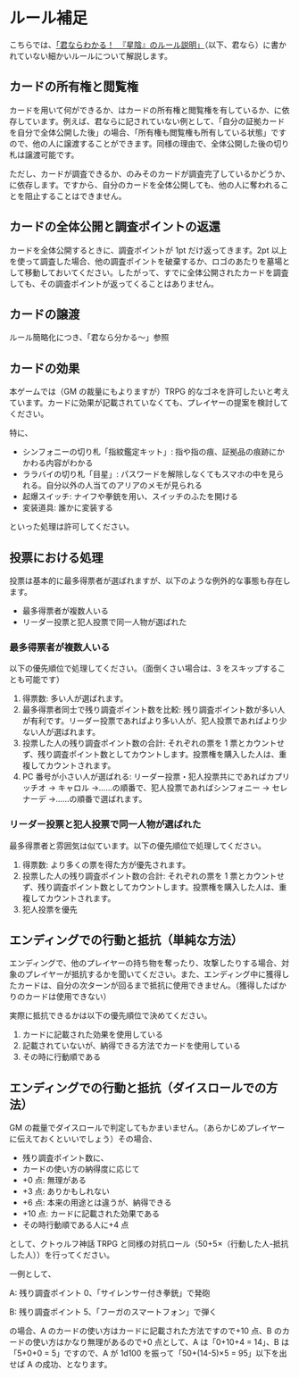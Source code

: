 # ルール補足

こちらでは、[「君ならわかる！　『星陰』のルール説明」](RulesBasic.md)（以下、君なら）に書かれていない細かいルールについて解説します。

## カードの所有権と閲覧権

カードを用いて何ができるか、はカードの所有権と閲覧権を有しているか、に依存しています。例えば、君ならに記されていない例として、「自分の証拠カードを自分で全体公開した後」の場合、「所有権も閲覧権も所有している状態」ですので、他の人に譲渡することができます。同様の理由で、全体公開した後の切り札は譲渡可能です。

ただし、カードが調査できるか、のみそのカードが調査完了しているかどうか、に依存します。ですから、自分のカードを全体公開しても、他の人に奪われることを阻止することはできません。

## カードの全体公開と調査ポイントの返還

カードを全体公開するときに、調査ポイントが 1pt だけ返ってきます。2pt 以上を使って調査した場合、他の調査ポイントを破棄するか、ロゴのあたりを墓場として移動しておいてください。したがって、すでに全体公開されたカードを調査しても、その調査ポイントが返ってくることはありません。

## カードの譲渡

ルール簡略化につき、「君なら分かる～」参照

## カードの効果

本ゲームでは（GM の裁量にもよりますが）TRPG 的なゴネを許可したいと考えています。カードに効果が記載されていなくても、プレイヤーの提案を検討してください。

特に、

- シンフォニーの切り札「指紋鑑定キット」: 指や指の痕、証拠品の痕跡にかかわる内容がわかる
- ララバイの切り札「目星」: パスワードを解除しなくてもスマホの中を見られる。自分以外の人当てのアリアのメモが見られる
- 起爆スイッチ: ナイフや拳銃を用い、スイッチのふたを開ける
- 変装道具: 誰かに変装する

といった処理は許可してください。

## 投票における処理

投票は基本的に最多得票者が選ばれますが、以下のような例外的な事態も存在します。

- 最多得票者が複数人いる
- リーダー投票と犯人投票で同一人物が選ばれた

### 最多得票者が複数人いる

以下の優先順位で処理してください。（面倒くさい場合は、3 をスキップすることも可能です）

1. 得票数: 多い人が選ばれます。
2. 最多得票者同士で残り調査ポイント数を比較: 残り調査ポイント数が多い人が有利です。リーダー投票であればより多い人が、犯人投票であればより少ない人が選ばれます。
3. 投票した人の残り調査ポイント数の合計: それぞれの票を 1 票とカウントせず、残り調査ポイント数としてカウントします。投票権を購入した人は、重複してカウントされます。
4. PC 番号が小さい人が選ばれる: リーダー投票・犯人投票共にであればカプリッチオ → キャロル →……の順番で、犯人投票であればシンフォニー → セレナーデ →……の順番で選ばれます。

### リーダー投票と犯人投票で同一人物が選ばれた

最多得票者と雰囲気は似ています。以下の優先順位で処理してください。

1. 得票数: より多くの票を得た方が優先されます。
2. 投票した人の残り調査ポイント数の合計: それぞれの票を 1 票とカウントせず、残り調査ポイント数としてカウントします。投票権を購入した人は、重複してカウントされます。
3. 犯人投票を優先

## エンディングでの行動と抵抗（単純な方法）

エンディングで、他のプレイヤーの持ち物を奪ったり、攻撃したりする場合、対象のプレイヤーが抵抗するかを聞いてください。また、エンディング中に獲得したカードは、自分の次ターンが回るまで抵抗に使用できません。（獲得したばかりのカードは使用できない）

実際に抵抗できるかは以下の優先順位で決めてください。

1. カードに記載された効果を使用している
2. 記載されていないが、納得できる方法でカードを使用している
3. その時に行動順である

## エンディングでの行動と抵抗（ダイスロールでの方法）

GM の裁量でダイスロールで判定してもかまいません。（あらかじめプレイヤーに伝えておくといいでしょう）その場合、

- 残り調査ポイント数に、
- カードの使い方の納得度に応じて
- +0 点: 無理がある
- +3 点: ありかもしれない
- +6 点: 本来の用途とは違うが、納得できる
- +10 点: カードに記載された効果である
- その時行動順である人に+4 点

として、クトゥルフ神話 TRPG と同様の対抗ロール（50+5×（行動した人-抵抗した人））を行ってください。

一例として、

A: 残り調査ポイント 0、「サイレンサー付き拳銃」で発砲

B: 残り調査ポイント 5、「フーガのスマートフォン」で弾く

の場合、A のカードの使い方はカードに記載された方法ですので+10 点、B のカードの使い方はかなり無理があるので+0 点として、A は「0+10+4 = 14」、B は「5+0+0 = 5」ですので、A が 1d100 を振って「50+(14-5)×5 = 95」以下を出せば A の成功、となります。
